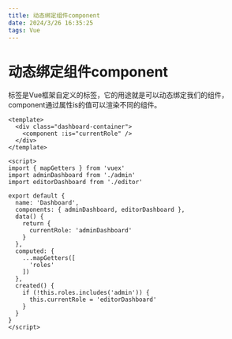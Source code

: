 ```yaml
---
title: 动态绑定组件component
date: 2024/3/26 16:35:25
tags: Vue
---
```


# 动态绑定组件component

<component></component>标签是Vue框架自定义的标签，它的用途就是可以动态绑定我们的组件，component通过属性is的值可以渲染不同的组件。

```vue
<template>
  <div class="dashboard-container">
    <component :is="currentRole" />
  </div>
</template>

<script>
import { mapGetters } from 'vuex'
import adminDashboard from './admin'
import editorDashboard from './editor'

export default {
  name: 'Dashboard',
  components: { adminDashboard, editorDashboard },
  data() {
    return {
      currentRole: 'adminDashboard'
    }
  },
  computed: {
    ...mapGetters([
      'roles'
    ])
  },
  created() {
    if (!this.roles.includes('admin')) {
      this.currentRole = 'editorDashboard'
    }
  }
}
</script>
```

